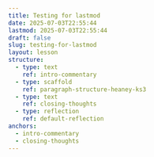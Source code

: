 ```yaml
---
title: Testing for lastmod
date: 2025-07-03T22:55:44
lastmod: 2025-07-03T22:55:44
draft: false
slug: testing-for-lastmod
layout: lesson
structure:
  - type: text
    ref: intro-commentary
  - type: scaffold
    ref: paragraph-structure-heaney-ks3
  - type: text
    ref: closing-thoughts
  - type: reflection
    ref: default-reflection
anchors:
  - intro-commentary
  - closing-thoughts
---
```


<!-- intro-commentary -->

<!-- paragraph-structure-heaney-ks3 -->

<!-- closing-thoughts -->

<!-- default-reflection -->

